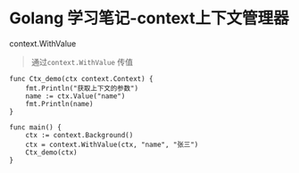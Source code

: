 # Golang 学习笔记-context上下文管理器

context.WithValue

> 通过`context.WithValue` 传值

```
func Ctx_demo(ctx context.Context) {
	fmt.Println("获取上下文的参数")
	name := ctx.Value("name")
	fmt.Println(name)
}

func main() {
	ctx := context.Background()
	ctx = context.WithValue(ctx, "name", "张三")
	Ctx_demo(ctx)
}
```

